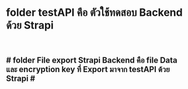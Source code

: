 <h1>folder testAPI คือ ตัวใช้ทดสอบ Backend ด้วย Strapi</h1> <br>
<h2># folder File export Strapi Backend คือ file Data และ encryption key ที่ Export มาจาก testAPI ด้วย Strapi #<h2>
